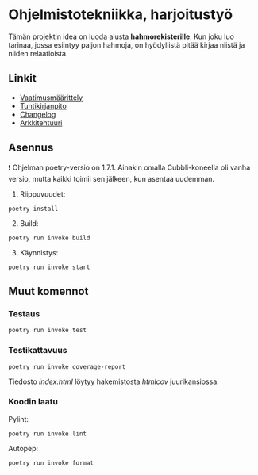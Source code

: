 # Ohjelmistotekniikka, harjoitustyö

Tämän projektin idea on luoda alusta **hahmorekisterille**. Kun joku luo tarinaa, jossa esiintyy paljon hahmoja, on hyödyllistä pitää kirjaa niistä ja niiden relaatioista.

## Linkit
- [Vaatimusmäärittely](/dokumentaatio/vaatimusmaarittely.md)
- [Tuntikirjanpito](/dokumentaatio/tuntikirjanpito.md)
- [Changelog](/dokumentaatio/changelog.md)
- [Arkkitehtuuri](/dokumentaatio/arkkitehtuuri.md)

## Asennus

❗ Ohjelman poetry-versio on 1.7.1. Ainakin omalla Cubbli-koneella oli vanha versio, mutta kaikki toimii sen jälkeen, kun asentaa uudemman.

1. Riippuvuudet:

```
poetry install
```

2. Build:

```
poetry run invoke build
```

3. Käynnistys:

```
poetry run invoke start
```

## Muut komennot

### Testaus

```
poetry run invoke test
```

### Testikattavuus

```
poetry run invoke coverage-report
```

Tiedosto *index.html* löytyy hakemistosta *htmlcov* juurikansiossa.

### Koodin laatu

Pylint:

```
poetry run invoke lint
```

Autopep:

```
poetry run invoke format
```
